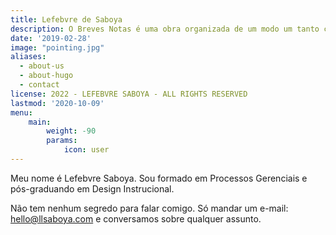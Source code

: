 ```yaml
---
title: Lefebvre de Saboya
description: O Breves Notas é uma obra organizada de um modo um tanto caótico e contém diversos trechos que foram incluídos simplesmente porque na hora o organizador achou que era uma boa idéia.
date: '2019-02-28'
image: "pointing.jpg"
aliases:
  - about-us
  - about-hugo
  - contact
license: 2022 - LEFEBVRE SABOYA - ALL RIGHTS RESERVED
lastmod: '2020-10-09'
menu:
    main: 
        weight: -90
        params:
            icon: user
---
```



Meu nome é Lefebvre Saboya. Sou formado em Processos Gerenciais e pós-graduando em Design Instrucional.

Não tem nenhum segredo para falar comigo. Só mandar um e-mail: [hello@llsaboya.com](mailto:hello@llsaboya.com) e conversamos sobre qualquer assunto.

